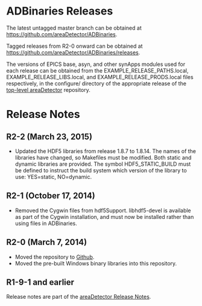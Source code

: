 ADBinaries Releases
===================

The latest untagged master branch can be obtained at
https://github.com/areaDetector/ADBinaries.

Tagged releases from R2-0 onward can be obtained at 
https://github.com/areaDetector/ADBinaries/releases.

The versions of EPICS base, asyn, and other synApps modules used for each release can be obtained from 
the EXAMPLE_RELEASE_PATHS.local, EXAMPLE_RELEASE_LIBS.local, and EXAMPLE_RELEASE_PRODS.local
files respectively, in the configure/ directory of the appropriate release of the 
[top-level areaDetector](https://github.com/areaDetector/areaDetector) repository.



Release Notes
=============

R2-2 (March 23, 2015)
----
* Updated the HDF5 libraries from release 1.8.7 to 1.8.14.  The names of the libraries have changed, so
  Makefiles must be modified.  Both static and dynamic libraries are provided.  The symbol HDF5_STATIC_BUILD 
  must be defined to instruct the build system which version of the library to use: YES=static, NO=dynamic.


R2-1 (October 17, 2014)
----
* Removed the Cygwin files from hdf5Support.  libhdf5-devel is available as
  part of the Cygwin installation, and must now be installed rather than using
  files in ADBinaries.


R2-0 (March 7, 2014)
----
* Moved the repository to [Github](https://github.com/areaDetector/ADBinaries).
* Moved the pre-built Windows binary libraries into this repository.


R1-9-1 and earlier
------------------
Release notes are part of the
[areaDetector Release Notes](http://cars.uchicago.edu/software/epics/areaDetectorReleaseNotes.html).

